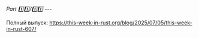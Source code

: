 *Part 1️⃣1️⃣/1️⃣1️⃣*
\-\-\-

Полный выпуск: [https://this\-week\-in\-rust\.org/blog/2025/07/05/this\-week\-in\-rust\-607/](https://this-week-in-rust.org/blog/2025/07/05/this-week-in-rust-607/)
